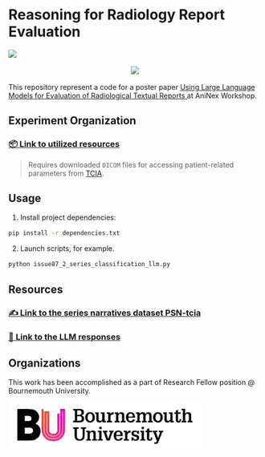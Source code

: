 # Reasoning for Radiology Report Evaluation
![](https://img.shields.io/badge/Python-3.10-brightgreen.svg)

<p align="center">
    <img src="https://github.com/user-attachments/assets/ac78b035-1ef7-43a5-ad08-94d5df2aff15" width="800" height="auto"/>
</p>

This repository represent a code for a poster paper 
[Using Large Language Models for Evaluation of Radiological Textual Reports
](https://casa2025.sciencesconf.org) at AniNex Workshop.


## Experiment Organization

### [📦 Link to utilized resources](./utils_content.py)
> Requires downloaded `DICOM` files for accessing patient-related parameters from [TCIA](https://www.cancerimagingarchive.net/).

## Usage

1. Install project dependencies:
```bash
pip install -r dependencies.txt
```
2. Launch scripts, for example.
```bash
python issue87_2_series_classification_llm.py
```

## Resources

### [✍️ Link to the series narratives dataset **PSN-tcia**](./datasets/tcia_series_narratives/collection.csv)

### [🤖 Link to the LLM responses](./data/collection-gpt-4-turbo-2024-04-09_medical-v2.1.csv)


## Organizations

This work has been accomplished as a part of Research Fellow position @ Bournemouth University.
<p><img src="org.png"/></p>
